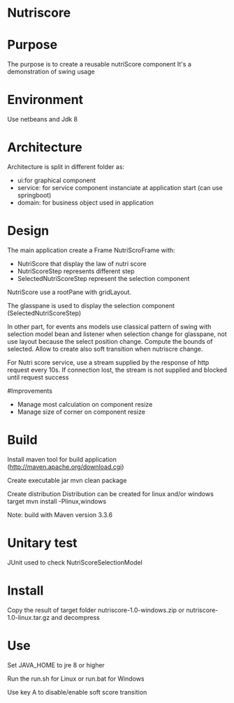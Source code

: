 # Nutriscore
# Purpose
The purpose is to create a reusable nutriScore component
It's a demonstration of swing usage
# Environment 
Use netbeans and Jdk 8
# Architecture
Architecture is split in different folder as:
* ui:for graphical component
* service: for service component instanciate at application start (can use springboot)
* domain: for business object used in application
# Design
The main application create a Frame NutriScroFrame with:
* NutriScore that display the law of nutri score
* NutriScoreStep represents different step
* SelectedNutriScoreStep represent the selection component

NutriScore use a rootPane with gridLayout.

The glasspane is used to display the selection component (SelectedNutriScoreStep)

In other part, for events ans models use classical pattern of swing with
selection model bean and listener when selection change
for glasspane, not use layout because the select position change. Compute the bounds
of selected. Allow to create also soft transition when nutriscre change.

For Nutri score service, use a stream supplied by the response of http request every 10s. If connection lost, the stream is not supplied and blocked until request success 

#Improvements
* Manage most calculation on component resize
* Manage size of corner  on component resize


# Build
Install maven tool for build application (http://maven.apache.org/download.cgi)

Create executable jar
mvn clean package

Create distribution
Distribution can be created for linux and/or windows target
mvn install -Plinux,windows

Note: build with Maven version 3.3.6
# Unitary test
JUnit used to check NutriScoreSelectionModel
# Install
Copy the result of target folder nutriscore-1.0-windows.zip or nutriscore-1.0-linux.tar.gz and decompress

# Use
Set JAVA_HOME to jre 8 or higher

Run the run.sh for Linux or run.bat for Windows

Use key A to disable/enable soft score transition